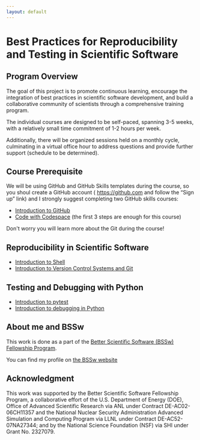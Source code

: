 ```yaml
---
layout: default
---
```


# Best Practices for Reproducibility and Testing in Scientific Software

## Program Overview

The goal of this project is to promote continuous learning, encourage the integration of best practices in scientific software development, and build a collaborative community of scientists through a comprehensive training program.

The individual courses are designed to be self-paced, spanning 3-5 weeks, with a relatively small time commitment of 1-2 hours per week.

Additionally, there will be organized sessions held on a monthly cycle, culminating in a virtual office hour to address questions and provide further support (schedule to be determined).


## Course Prerequisite
We will be using GitHub and GitHub Skills templates during the course, so you shoul create a GitHub account ( https://github.com and follow the “Sign up” link) and I strongly suggest completing two GitHub skills courses:

- [Introduction to GitHub](https://github.com/skills/introduction-to-github)
- [Code with Codespace](https://github.com/skills/code-with-codespaces) (the first 3 steps are enough for this course)

Don't worry you will learn more about the Git during the course!

## Reproducibility in Scientific Software
- [Introduction to Shell](https://github.com/Science-Reproducibility/shell)
- [Introduction to Version Control Systems and Git](https://github.com/Science-Reproducibility/version-control-systems)

## Testing and Debugging with Python
- [Introduction to pytest](https://github.com/Science-Reproducibility/pytest-introduction)
- [Introduction to debugging in Python](https://github.com/Science-Reproducibility/python-debugging)

## About me and BSSw 
This work is done as a part of the [Better Scientific Software (BSSw) Fellowship Program](https://bssw.io/pages/bssw-fellowship-program).

You can find my profile on [the BSSw website](https://bssw.io/fellows/dorota-jarecka)

## Acknowledgment 
This work was supported by the Better Scientific Software Fellowship Program, a collaborative effort of the U.S. Department of Energy (DOE), Office of Advanced Scientific Research via ANL under Contract DE-AC02-06CH11357 and the National Nuclear Security Administration Advanced Simulation and Computing Program via LLNL under Contract DE-AC52-07NA27344; and by the National Science Foundation (NSF) via SHI under Grant No. 2327079.

